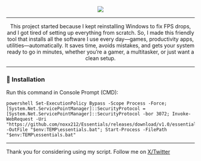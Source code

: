 <div align="center">
  <img src="https://media.discordapp.net/attachments/952368183543746570/1415003807108300991/image.png?ex=68c1a07d&is=68c04efd&hm=3d97f3f82e016034d40e098e2551bac918caefd14d49dd36ed1a314486effe2c&=&format=webp&quality=lossless">
</div>

---

<p align="center">
This project started because I kept reinstalling Windows to fix FPS drops, and I got tired of setting up everything from scratch. So, I made this friendly tool that installs all the software I use every day—games, productivity apps, utilities—automatically. It saves time, avoids mistakes, and gets your system ready to go in minutes, whether you’re a gamer, a multitasker, or just want a clean setup.
</p>

---

<h3>🪼 Installation</h3>
<p>Run this command in Console Prompt (CMD): </p>

```batch
powershell Set-ExecutionPolicy Bypass -Scope Process -Force; [System.Net.ServicePointManager]::SecurityProtocol = [System.Net.ServicePointManager]::SecurityProtocol -bor 3072; Invoke-WebRequest -Uri "https://github.com/noxx212/Essentials/releases/download/v1.0/essentials.bat" -OutFile "$env:TEMP\essentials.bat"; Start-Process -FilePath "$env:TEMP\essentials.bat"
```

---

<p>Thank you for considering using my script. Follow me on <a href=https://x.com/noxxzeraa>X/Twitter</a></p>
